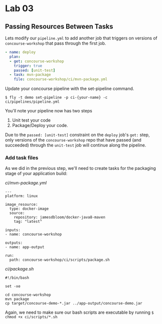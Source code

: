 # Lab 03

## Passing Resources Between Tasks

Lets modify our `pipeline.yml` to add another job that triggers
on versions of `concourse-workshop` that pass through the first job.

```yaml
- name: deploy
  plan:
  - get: concourse-workshop
    trigger: true
    passed: [unit-test]
  - task: mvn-package
    file: concourse-workshop/ci/mvn-package.yml
```

Update your concourse pipeline with the set-pipeline command.

```
$ fly -t demo set-pipeline -p ci-{your-name} -c ci/pipelines/pipeline.yml
```

You'll note your pipeline now has two steps
1. Unit test your code
2. Package/Deploy your code.

Due to the `passed: [unit-test]` constraint on the `deploy` job's `get:` step,
only versions of the `concourse-workshop` repo that have passed (and succeeded)
through the `unit-test` job will continue along the pipeline.

### Add task files

As we did in the previous step, we'll need to create tasks for the packaging
stage of your application build:

_ci/mvn-package.yml_

```
---
platform: linux

image_resource:
  type: docker-image
  source:
    repository: jamesdbloom/docker-java8-maven
    tag: "latest"

inputs:
- name: concourse-workshop

outputs:
- name: app-output

run:
  path: concourse-workshop/ci/scripts/package.sh
```

_ci/package.sh_

```
#!/bin/bash

set -xe

cd concourse-workshop
mvn package
cp target/concourse-demo-*.jar ../app-output/concourse-demo.jar
```

Again, we need to make sure our bash scripts are executable by running
`$ chmod +x ci/scripts/*.sh`
